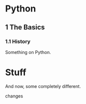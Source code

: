 # Python
## 1 The Basics

### 1.1 History

Something on Python.

# Stuff

And now, some completely different.

changes
